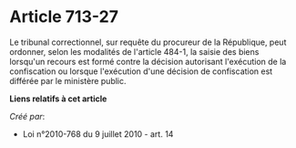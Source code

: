 # Article 713-27

Le tribunal correctionnel, sur requête du procureur de la République, peut ordonner, selon les modalités de l'article 484-1,
la saisie des biens lorsqu'un recours est formé contre la décision autorisant l'exécution de la confiscation ou lorsque
l'exécution d'une décision de confiscation est différée par le ministère public.

**Liens relatifs à cet article**

_Créé par_:

  - Loi n°2010-768 du 9 juillet 2010 - art. 14
